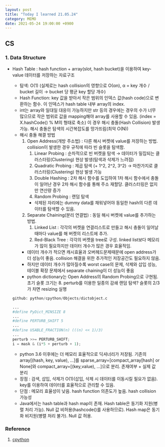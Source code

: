 ```yaml
---
layout: post
title: "Today I learned 21.05.24"
category: MEMO
date: 2021-05-24 19:00:00 +0900
---
```

## CS

### 1. Data Structure

- Hash Table : hash function + array(slot, hash bucket)을 이용하여 key-value 데이터를 저장하는 자료구조
    - 탐색: O(1) (실제로는 hash collision의 영향으로 O(αn), α = key 개수 / bucket 길이 → bucket 당 평균 key 할당 개수)
    - Hash Function: key 값을 받아서 작은 범위의 인덱스 값(hash code)으로 변환하는 함수. 이 인덱스가 hash table 내부 array의 index.
    - int는 array와 일대일 대응이 가능하지만 str 등의 경우에는 경우의 수가 너무 많으므로 작은 범위로 값을 mapping해야 array를 사용할 수 있음. (index = X.hashCode() % M의 형태로 축소) 이 경우 해시 충돌(Hash Collision) 발생 가능. 해시 충돌은 탐색의 시간복잡도를 망가뜨림(최악 O(N))
    - 해시 충돌 해결 방법
        1. Open Address(개방 주소법) : 다른 해시 버켓에 value를 저장하는 방법. collision이 발생한 경우 규칙에 따라 빈 슬롯을 탐색함.
            1. Linear Probing : 순차적으로 빈 버켓을 탐색 → 데이터가 밀집되는 클러스터링(Clustering) 현상 발생(탐색과 삭제가 느려짐)
            2. Quadratic Probing : 제곱 탐색 (+ 1^2, 2^2, 3^2) → 마찬가지로 클러스터링(Clustering) 현상 발생 가능
            3. Double Hashing : 2차 해시 함수를 도입하여 1차 해시 함수에서 충돌이 일어난 경우 2차 해시 함수를 통해 주소 재할당. 클러스터링은 없지만 연산량 증가
            4. Random Probing : 랜덤 탐색
            - 삭제된 자리에는 dummy data를 채워넣어야 동일한 hash의 다른 데이터를 탐색할 수 있음.
        2. Separate Chaining(분리 연결법) : 동일 해시 버켓에 value를 추가하는 방법.
            1. Linked List : 각각의 버켓을 연결리스트로 만들고 해시 충돌이 일어날 때마다 value를 해 버켓의 리스트에 추가.
            2. Red-Black Tree : 각각의 버켓을 tree로 구성. linked list보다 메모리가 많이 필요하지만 데이터 개수가 많은 경우 효율적임.
        - 데이터 개수가 적으면 캐시효율과 오버헤드문제때문에 open address가 더 성능이 좋음. collision 해결을 위한 추가적인 저장공간도 필요하지 않음.
        - 하지만 데이터 개수가 많아질수록 worst case의 문제, 삭제와 삽입 성능, 테이블 확장 문제에서 separate chaining이 더 성능이 좋음
        - python dictionary는 Open Address의 Random Probing으로 구현됨. 초기 슬롯 크기는 8. perturb를 이용한 일종의 감쇄 랜덤 탐색? 슬롯의 2/3가 차면 resizing 실행

    ```python
    github: python/cpython/Objects/dictobject.c

    ...
    #define PyDict_MINSIZE 8
    ...
    #define PERTURB_SHIFT 5
    ...
    #define USABLE_FRACTION(n) (((n) << 1)/3)
    ...
    perturb >>= PERTURB_SHIFT;
    i = mask & (i*5 + perturb + 1);
    ```

    - python 3.6 이후에는 더 메모리 효율적으로 딕셔너리가 저장됨. 기존의 array[(hash, key, value), ...]를 sparse_array=[compact_array[hash] or None]와 compact_array=[(key,value), ...]으로 분리. 존재여부 + 실제 값 분리
    - 장점 : 검색, 삽입, 삭제가 O(1)(삽입, 삭제 시 데이터를 이동시킬 필요가 없음). key를 이용하여 데이터를 효율적으로 관리할 수 있음.
    - 단점 : 메모리 효율성이 낮음. hash function 의존도가 높음. hash collision 가능성
    - Java에서는 hash table과 hash map이 존재. Hash table은 동기화 지원(병렬 처리 가능). Null 값 비허용(hashcode()를 사용하므로). Hash map은 동기화 비지원(병렬 처리 불가). Null 값 허용.


### Reference
1. [cpython](https://github.com/python/cpython/blob/main/Objects/dictobject.c)
